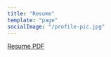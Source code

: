 ```yaml
---
title: "Resume"
template: "page"
socialImage: "/profile-pic.jpg"
---
```


<a href="/files/resume-design.pdf" target="_blank">Resume PDF</a>

<object data="/files/resume-design.pdf" type="application/pdf" width="700px" height="700px">
</object>
